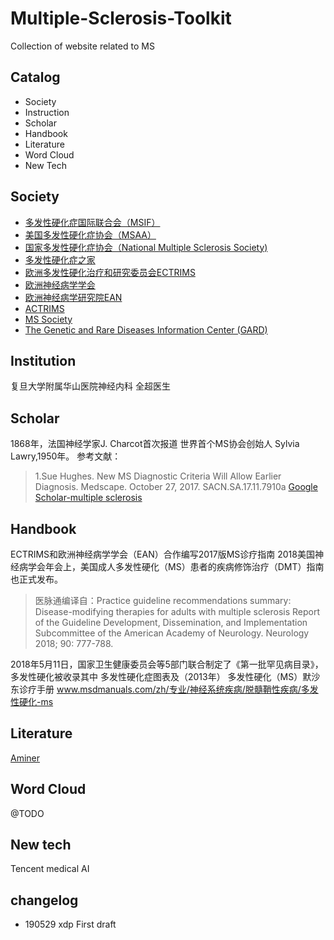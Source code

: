 # Multiple-Sclerosis-Toolkit

Collection of website related to MS

## Catalog

- Society
- Instruction
- Scholar
- Handbook
- Literature
- Word Cloud
- New Tech

## Society

- [多发性硬化症国际联合会（MSIF）](https://www.msif.org/)
- [美国多发性硬化症协会（MSAA）](https://www.nationalmssociety.org/)
- [国家多发性硬化症协会（National Multiple Sclerosis Society)](https://mymsaa.org/)
- [多发性硬化症之家](http://mszj.com/forum.php)
- [欧洲多发性硬化治疗和研究委员会ECTRIMS](https://www.ectrims.eu/)
- [欧洲神经病学学会](http://www.ensinfo.com/)
- [欧洲神经病学研究院EAN](https://www.ean.org/)
- [ACTRIMS](https://www.actrims.org/)
- [MS Society](https://www.mssociety.org.uk/)
- [The Genetic and Rare Diseases Information Center (GARD)](https://rarediseases.info.nih.gov/diseases/10255/multiple-sclerosis)

## Institution

复旦大学附属华山医院神经内科 全超医生

## Scholar

1868年，法国神经学家J. Charcot首次报道
世界首个MS协会创始人 Sylvia Lawry,1950年。
参考文献：
> 1.Sue Hughes. New MS Diagnostic Criteria Will Allow Earlier Diagnosis. Medscape. October 27, 2017.
SACN.SA.17.11.7910a
[Google Scholar-multiple sclerosis](https://scholar.google.com.hk/citations?view_op=search_authors&hl=zh-CN&mauthors=label:multiple_sclerosis)

## Handbook

ECTRIMS和欧洲神经病学学会（EAN）合作编写2017版MS诊疗指南
2018美国神经病学会年会上，美国成人多发性硬化（MS）患者的疾病修饰治疗（DMT）指南也正式发布。

> 医脉通编译自：Practice guideline recommendations summary: Disease-modifying therapies for adults with multiple sclerosis Report of the Guideline Development, Dissemination, and Implementation Subcommittee of the American Academy of Neurology. Neurology 2018; 90: 777-788.

2018年5月11日，国家卫生健康委员会等5部门联合制定了《第一批罕见病目录》，多发性硬化被收录其中
多发性硬化症图表及（2013年）
多发性硬化（MS）默沙东诊疗手册
www.msdmanuals.com/zh/专业/神经系统疾病/脱髓鞘性疾病/多发性硬化-ms

## Literature

[Aminer](http://trend.aminer.cn/topic/trend?query=multiple%20sclerosis)

## Word Cloud

@TODO

## New tech

Tencent medical AI 

## changelog

- 190529 xdp First draft


